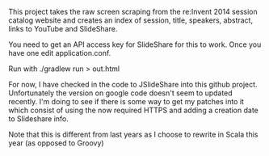 This project takes the raw screen scraping from the re:Invent 2014 session catalog website and creates
an index of session, title, speakers, abstract, links to YouTube and SlideShare.

You need to get an API access key for SlideShare for this to work.  Once you have one edit application.conf.

Run with ./gradlew run > out.html

For now, I have checked in the code to JSlideShare into this github project.  Unfortunately the version
on google code doesn't seem to updated recently.  I'm doing to see if there is some way to get my patches
into it which consist of using the now required HTTPS and adding a creation date to Slideshare info.

Note that this is different from last years as I choose to rewrite in Scala this year (as opposed to Groovy)
